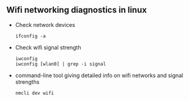 ## Wifi networking diagnostics in linux


- Check network devices

  ```
  ifconfig -a
  ```

- Check wifi signal strength

  ```
  iwconfig
  iwconfig [wlan0] | grep -i signal
  ```

- command-line tool giving detailed info on wifi networks and signal
  strengths

  ```
  nmcli dev wifi
  ```
